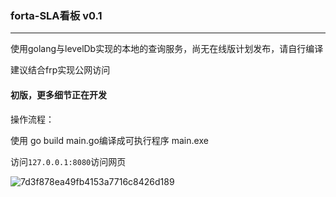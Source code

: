 ### forta-SLA看板 v0.1

--------
使用golang与levelDb实现的本地的查询服务，尚无在线版计划发布，请自行编译

建议结合frp实现公网访问

#### 初版，更多细节正在开发

操作流程：

使用 go build main.go编译成可执行程序 main.exe

访问```127.0.0.1:8080```访问网页

![7d3f878ea49fb4153a7716c8426d189](https://user-images.githubusercontent.com/95566315/188309527-3d502fc8-0c1c-4911-98fd-f544d573ac3b.jpg)

